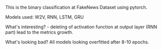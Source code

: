 This is the binary classification at FakeNews Dataset using pytorch.

Models used: W2V, RNN, LSTM, GRU

What's interesting? - deleting of activation function at output layer (RNN part) lead to the metrics growth. 

What's looking bad? All models looking overfitted after 8-10 epochs. 
